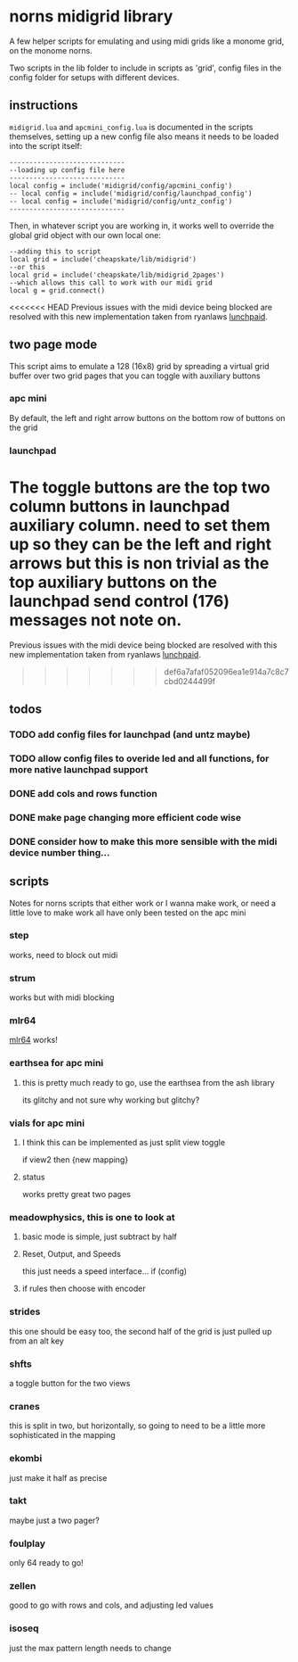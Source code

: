 

# norns midigrid library

A few helper scripts for emulating and using midi grids like a monome grid, on the monome norns.

Two scripts in the lib folder to include in scripts as 'grid', config files in the config folder for setups with different devices.


<a id="org23244c6"></a>

## instructions

`midigrid.lua` and `apcmini_config.lua` is documented in the scripts themselves, setting up a new config file also means it needs to be loaded into the script itself:

    -----------------------------
    --loading up config file here
    -----------------------------
    local config = include('midigrid/config/apcmini_config')
    -- local config = include('midigrid/config/launchpad_config')
    -- local config = include('midigrid/config/untz_config')
    -----------------------------

Then, in whatever script you are working in, it works well to override the global grid object with our own local one:

    --adding this to script
    local grid = include('cheapskate/lib/midigrid')
    --or this
    local grid = include('cheapskate/lib/midigrid_2pages')
    --which allows this call to work with our midi grid
    local g = grid.connect()

<<<<<<< HEAD
Previous issues with the midi device being blocked are resolved with this new implementation taken from ryanlaws [lunchpaid](<https://github.com/ryanlaws/lunchpaid>).


<a id="orgb475cd5"></a>

## two page mode

This script aims to emulate a 128 (16x8) grid by spreading a virtual grid buffer over two grid pages that you can toggle with auxiliary buttons


<a id="orgd95a7df"></a>

### apc mini

By default, the left and right arrow buttons on the bottom row of buttons on the grid


<a id="org8d9d20c"></a>

### launchpad

The toggle buttons are the top two column buttons in launchpad auxiliary column.  need to set them up so they can be the left and right arrows but this is non trivial as the top auxiliary buttons on the launchpad send control (176) messages not note on.
=======
Previous issues with the midi device being blocked are resolved with this new implementation taken from ryanlaws [lunchpaid](https://github.com/ryanlaws/lunchpaid).
>>>>>>> def6a7afaf052096ea1e914a7c8c7cbd0244499f


<a id="org2220a83"></a>

## todos


<a id="org2979fc0"></a>

### TODO add config files for launchpad (and untz maybe)


<a id="orgfb9e746"></a>

### TODO allow config files to overide led and all functions, for more native launchpad support


<a id="org75aa3b0"></a>

### DONE add cols and rows function


<a id="org04ac368"></a>

### DONE make page changing more efficient code wise


<a id="org3b00ee5"></a>

### DONE consider how to make this more sensible with the midi device number thing&#x2026;


<a id="org23362ea"></a>

## scripts

Notes for norns scripts that either work or I wanna make work, or need a little love to make work
all have only been tested on the apc mini


<a id="orgd1a7656"></a>

### step

works, need to block out midi


<a id="org4a0b355"></a>

### strum

works but with midi blocking


<a id="org1077a0a"></a>

### mlr64

[mlr64](https://github.com/noiserock/custom64)
works!


<a id="org1065623"></a>

### earthsea for apc mini

1.  this is pretty much ready to go, use the earthsea from the ash library

    its glitchy and not sure why
    working but glitchy?


<a id="org563c70e"></a>

### vials for apc mini

1.  I think this can be implemented as just split view toggle

    if view2 then {new mapping}

2.  status

    works pretty great two pages


<a id="org4f0d50f"></a>

### meadowphysics, this is one to look at

1.  basic mode is simple, just subtract by half

2.  Reset, Output, and Speeds

    this just needs a speed interface&#x2026;
    if (config)

3.  if rules then choose with encoder


<a id="org2780522"></a>

### strides

this one should be easy too, the second half of the grid is just pulled up from an alt key


<a id="orgd9cade2"></a>

### shfts

a toggle button for the two views


<a id="orgfc45182"></a>

### cranes

this is split in two, but horizontally, so going to need to be a little more sophisticated in the mapping


<a id="org617fd29"></a>

### ekombi

just make it half as precise


<a id="org462156d"></a>

### takt

maybe just a two pager?


<a id="org42b704d"></a>

### foulplay

only 64 ready to go!


<a id="org42e7176"></a>

### zellen

good to go with rows and cols, and adjusting led values


<a id="org7827ad6"></a>

### isoseq

just the max pattern length needs to change

